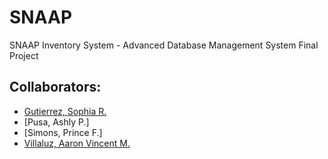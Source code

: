 # SNAAP
SNAAP Inventory System - Advanced Database Management System Final Project

## Collaborators:
- [Gutierrez, Sophia R.](https://github.com/sphgtrrz)  
- [Pusa, Ashly P.]  
- [Simons, Prince F.]
- [Villaluz, Aaron Vincent M.](https://github.com/HydGea)  








